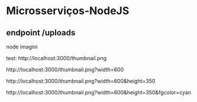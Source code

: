 # Microsserviços-NodeJS

## endpoint /uploads

node imagini

test: 
http://localhost:3000/thumbnail.png

http://localhost:3000/thumbnail.png?width=600

http://localhost:3000/thumbnail.png?width=600&height=350

http://localhost:3000/thumbnail.png?width=600&height=350&fgcolor=cyan
